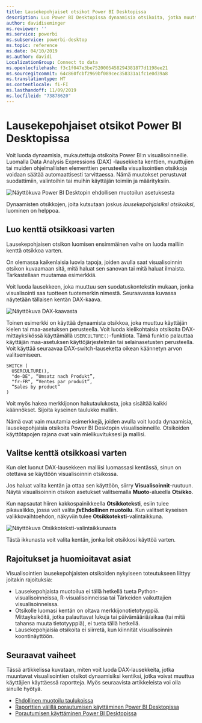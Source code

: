 ```yaml
---
title: Lausekepohjaiset otsikot Power BI Desktopissa
description: Luo Power BI Desktopissa dynaamisia otsikoita, jotka muuttuvat ohjelmallisten lausekkeiden perusteella ehdollisen ohjelmallisen muotoilun avulla
author: davidiseminger
ms.reviewer: ''
ms.service: powerbi
ms.subservice: powerbi-desktop
ms.topic: reference
ms.date: 04/10/2019
ms.author: davidi
LocalizationGroup: Connect to data
ms.openlocfilehash: f3c1f047e3be7520005458294381877d1198ee21
ms.sourcegitcommit: 64c860fcbf2969bf089cec358331a1fc1e0d39a8
ms.translationtype: HT
ms.contentlocale: fi-FI
ms.lasthandoff: 11/09/2019
ms.locfileid: "73878620"
---
```

# <a name="expression-based-titles-in-power-bi-desktop"></a>Lausekepohjaiset otsikot Power BI Desktopissa

Voit luoda dynaamisia, mukautettuja otsikoita Power BI:n visualisoinneille. Luomalla Data Analysis Expressions (DAX) -lausekkeita kenttien, muuttujien tai muiden ohjelmallisten elementtien perusteella visualisointien otsikkoja voidaan säätää automaattisesti tarvittaessa. Nämä muutokset perustuvat suodattimiin, valintoihin tai muihin käyttäjän toimiin ja määrityksiin.

![Näyttökuva Power BI Desktopin ehdollisen muotoilun asetuksesta](media/desktop-conditional-formatting-visual-titles/expression-based-title-01.png)

Dynaamisten otsikkojen, joita kutsutaan joskus *lausekepohjaisiksi otsikoiksi*, luominen on helppoa. 

## <a name="create-a-field-for-your-title"></a>Luo kenttä otsikkoasi varten

Lausekepohjaisen otsikon luomisen ensimmäinen vaihe on luoda malliin kenttä otsikkoa varten. 

On olemassa kaikenlaisia luovia tapoja, joiden avulla saat visualisoinnin otsikon kuvaamaan sitä, mitä haluat sen sanovan tai mitä haluat ilmaista. Tarkastellaan muutamaa esimerkkiä.

Voit luoda lausekkeen, joka muuttuu sen suodatuskontekstin mukaan, jonka visualisointi saa tuotteen tuotemerkin nimestä. Seuraavassa kuvassa näytetään tällaisen kentän DAX-kaava.

![Näyttökuva DAX-kaavasta](media/desktop-conditional-formatting-visual-titles/expression-based-title-02.png)

Toinen esimerkki on käyttää dynaamista otsikkoa, joka muuttuu käyttäjän kielen tai maa-asetuksen perusteella. Voit luoda kielikohtaisia otsikoita DAX-mittayksikössä käyttämällä `USERCULTURE()`-funktiota. Tämä funktio palauttaa käyttäjän maa-asetuksen käyttöjärjestelmän tai selainasetusten perusteella. Voit käyttää seuraavaa DAX-switch-lauseketta oikean käännetyn arvon valitsemiseen. 

```
SWITCH (
  USERCULTURE(),
  "de-DE", “Umsatz nach Produkt”,
  "fr-FR", “Ventes par produit”,
  “Sales by product”
)
```

Voit myös hakea merkkijonon hakutaulukosta, joka sisältää kaikki käännökset. Sijoita kyseinen taulukko malliin. 

Nämä ovat vain muutamia esimerkkejä, joiden avulla voit luoda dynaamisia, lausekepohjaisia otsikoita Power BI Desktopin visualisoinneille. Otsikoiden käyttötapojen rajana ovat vain mielikuvituksesi ja mallisi.


## <a name="select-your-field-for-your-title"></a>Valitse kenttä otsikkoasi varten

Kun olet luonut DAX-lausekkeen malliisi luomassasi kentässä, sinun on otettava se käyttöön visualisoinnin otsikossa.

Jos haluat valita kentän ja ottaa sen käyttöön, siirry **Visualisoinnit**-ruutuun. Näytä visualisoinnin otsikon asetukset valitsemalla **Muoto**-alueella **Otsikko**. 

Kun napsautat hiiren kakkospainikkeella **Otsikkoteksti**, esiin tulee pikavalikko, jossa voit valita **<em>fx</em>Ehdollinen muotoilu**. Kun valitset kyseisen valikkovaihtoehdon, näkyviin tulee **Otsikkoteksti**-valintaikkuna. 

![Näyttökuva Otsikkoteksti-valintaikkunasta](media/desktop-conditional-formatting-visual-titles/expression-based-title-02b.png)

Tästä ikkunasta voit valita kentän, jonka loit otsikkosi käyttöä varten.

## <a name="limitations-and-considerations"></a>Rajoitukset ja huomioitavat asiat

Visualisointien lausekepohjaisten otsikoiden nykyiseen toteutukseen liittyy joitakin rajoituksia:

* Lausekepohjaista muotoilua ei tällä hetkellä tueta Python-visualisoinneissa, R-visualisoinneissa tai Tärkeiden vaikuttajien visualisoinneissa.
* Otsikolle luomasi kentän on oltava merkkijonotietotyyppiä. Mittayksiköitä, jotka palauttavat lukuja tai päivämääriä/aikaa (tai mitä tahansa muuta tietotyyppiä), ei tueta tällä hetkellä.
* Lausekepohjaisia otsikoita ei siirretä, kun kiinnität visualisoinnin koontinäyttöön.

## <a name="next-steps"></a>Seuraavat vaiheet

Tässä artikkelissa kuvataan, miten voit luoda DAX-lausekkeita, jotka muuntavat visualisointien otsikot dynaamisiksi kentiksi, jotka voivat muuttua käyttäjien käyttäessä raportteja. Myös seuraavista artikkeleista voi olla sinulle hyötyä.

* [Ehdollinen muotoilu taulukoissa](desktop-conditional-table-formatting.md)
* [Raporttien välillä porautumisen käyttäminen Power BI Desktopissa](desktop-cross-report-drill-through.md)
* [Porautumisen käyttäminen Power BI Desktopissa](desktop-drillthrough.md)
